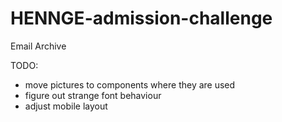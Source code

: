 # HENNGE-admission-challenge
Email Archive

TODO:

- move pictures to components where they are used
- figure out strange font behaviour
- adjust mobile layout
